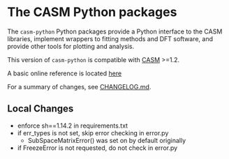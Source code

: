 The CASM Python packages
========================

The `casm-python` Python packages provide a Python interface to the CASM libraries, implement wrappers to fitting methods and DFT software, and provide other tools for plotting and analysis.

This version of `casm-python` is compatible with  [CASM](https://prisms-center.github.io/CASMcode_docs/) >=1.2.

A basic online reference is located [here](https://prisms-center.github.io/CASMcode_pydocs/latest/index.html)


For a summary of changes, see [CHANGELOG.md](https://github.com/prisms-center/CASMpython/blob/1.X/CHANGELOG.md).

Local Changes
-------------
- enforce sh==1.14.2 in requirements.txt
- if err_types is not set, skip error checking in error.py
  - SubSpaceMatrixError() was set on by default originally
- if FreezeError is not requested, do not check in error.py